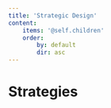 ```yaml
---
title: 'Strategic Design'
content:
    items: '@self.children'
    order:
        by: default
        dir: asc
---
```


<h1>Strategies</h1>
